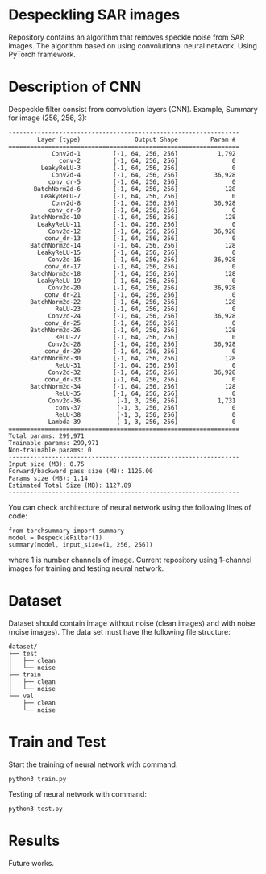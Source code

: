 # Despeckling SAR images
Repository contains an algorithm that removes speckle noise from SAR images.
The algorithm based on using convolutional neural network. Using PyTorch framework.

# Description of CNN
Despeckle filter consist from convolution layers (CNN).
Example, Summary for image (256, 256, 3):
```
----------------------------------------------------------------
        Layer (type)               Output Shape         Param #
================================================================
            Conv2d-1         [-1, 64, 256, 256]           1,792
              conv-2         [-1, 64, 256, 256]               0
         LeakyReLU-3         [-1, 64, 256, 256]               0
            Conv2d-4         [-1, 64, 256, 256]          36,928
           conv_dr-5         [-1, 64, 256, 256]               0
       BatchNorm2d-6         [-1, 64, 256, 256]             128
         LeakyReLU-7         [-1, 64, 256, 256]               0
            Conv2d-8         [-1, 64, 256, 256]          36,928
           conv_dr-9         [-1, 64, 256, 256]               0
      BatchNorm2d-10         [-1, 64, 256, 256]             128
        LeakyReLU-11         [-1, 64, 256, 256]               0
           Conv2d-12         [-1, 64, 256, 256]          36,928
          conv_dr-13         [-1, 64, 256, 256]               0
      BatchNorm2d-14         [-1, 64, 256, 256]             128
        LeakyReLU-15         [-1, 64, 256, 256]               0
           Conv2d-16         [-1, 64, 256, 256]          36,928
          conv_dr-17         [-1, 64, 256, 256]               0
      BatchNorm2d-18         [-1, 64, 256, 256]             128
        LeakyReLU-19         [-1, 64, 256, 256]               0
           Conv2d-20         [-1, 64, 256, 256]          36,928
          conv_dr-21         [-1, 64, 256, 256]               0
      BatchNorm2d-22         [-1, 64, 256, 256]             128
             ReLU-23         [-1, 64, 256, 256]               0
           Conv2d-24         [-1, 64, 256, 256]          36,928
          conv_dr-25         [-1, 64, 256, 256]               0
      BatchNorm2d-26         [-1, 64, 256, 256]             128
             ReLU-27         [-1, 64, 256, 256]               0
           Conv2d-28         [-1, 64, 256, 256]          36,928
          conv_dr-29         [-1, 64, 256, 256]               0
      BatchNorm2d-30         [-1, 64, 256, 256]             128
             ReLU-31         [-1, 64, 256, 256]               0
           Conv2d-32         [-1, 64, 256, 256]          36,928
          conv_dr-33         [-1, 64, 256, 256]               0
      BatchNorm2d-34         [-1, 64, 256, 256]             128
             ReLU-35         [-1, 64, 256, 256]               0
           Conv2d-36          [-1, 3, 256, 256]           1,731
             conv-37          [-1, 3, 256, 256]               0
             ReLU-38          [-1, 3, 256, 256]               0
           Lambda-39          [-1, 3, 256, 256]               0
================================================================
Total params: 299,971
Trainable params: 299,971
Non-trainable params: 0
----------------------------------------------------------------
Input size (MB): 0.75
Forward/backward pass size (MB): 1126.00
Params size (MB): 1.14
Estimated Total Size (MB): 1127.89
----------------------------------------------------------------
```
You can check architecture of neural network using the following lines of code:
```
from torchsummary import summary
model = DespeckleFilter(1)
summary(model, input_size=(1, 256, 256))
```
where 1 is number channels of image. Current repository using 1-channel images for training and testing neural network.

# Dataset
Dataset should contain image without noise (clean images) and with noise (noise images). The data set must have the following file structure:
```
dataset/
├── test
│   ├── clean
│   └── noise
├── train
│   ├── clean
│   └── noise
└── val
    ├── clean
    └── noise
```

# Train and Test
Start the training of neural network with command:
```
python3 train.py
```
Testing of neural network with command:
```
python3 test.py
```

# Results
Future works.
